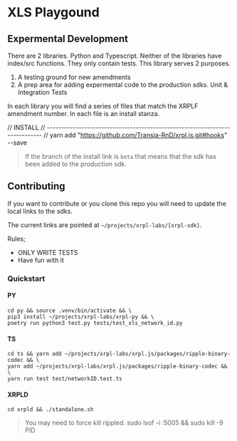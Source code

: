 # XLS Playgound


## Expermental Development

There are 2 libraries. Python and Typescript. Neither of the libraries have index/src functions. They only contain tests. This library serves 2 purposes.

1. A testing ground for new amendments
2. A prep area for adding expermental code to the production sdks. Unit & Integration Tests


In each library you will find a series of files that match the XRPLF amendment number. In each file is an install stanza.

// INSTALL
// ----------------------------------------------------------------------------
// yarn add "https://github.com/Transia-RnD/xrpl.js.git#hooks" --save

> If the branch of the install link is `beta` that means that the sdk has been added to the production sdk.

## Contributing

If you want to contribute or you clone this repo you will need to update the local links to the sdks.

The current links are pointed at `~/projects/xrpl-labs/[xrpl-sdk]`.

Rules;

- ONLY WRITE TESTS
- Have fun with it

### Quickstart

#### PY

```
cd py && source .venv/bin/activate && \
pip3 install ~/projects/xrpl-labs/xrpl-py && \
poetry run python3 test.py tests/test_xls_network_id.py
```

#### TS

```
cd ts && yarn add ~/projects/xrpl-labs/xrpl.js/packages/ripple-binary-codec && \
yarn add ~/projects/xrpl-labs/xrpl.js/packages/ripple-binary-codec && \
yarn run test test/networkID.test.ts
```

#### XRPLD

`cd xrpld && ./standalone.sh`

> You may need to force kill rippled. sudo lsof -i :5005 && sudo kill -9 PID
